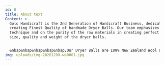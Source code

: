 ```yaml
---
id: 0
title: About text
Content: >-
  Golo Handicraft is the 2nd Generation of Handicraft Business, dedicated in
  creating Finest Quality of handmade Dryer Balls. Our team emphasizes on unique
  technique and on the purity of the raw materials in creating perfect shape,
  size, quality and weight of the dryer balls. 


  &nbsp&nbsp&nbsp&nbsp&nbsp;Our Dryer Balls are 100% New Zealand Wool and Handmade in Nepal. Fully Organic and no chemicals are used in the process. It works by absorbing moisture and providing better air circulation. The ball retain the heat they receive from the dryer and therefore boost the drying process.
img: uploads/img-20201208-wa0001.jpg
---
```

